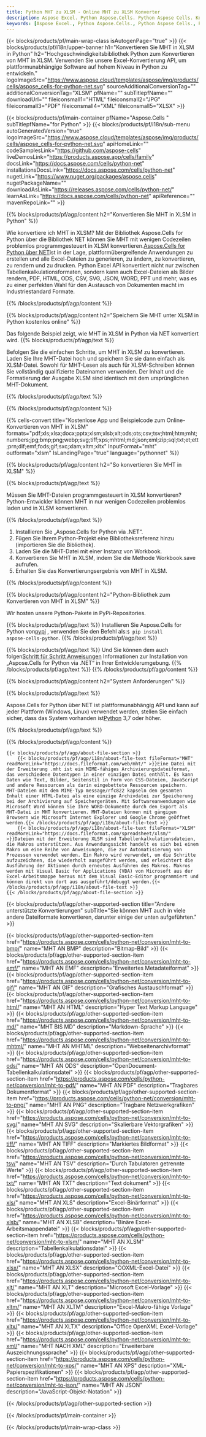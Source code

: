 ```yaml
---
title: Python MHT zu XLSM - Online MHT zu XLSM Konverter
description: Aspose Excel. Python Aspose.Cells. Python Aspose Cells. Kostenlos online Python Konvertieren Sie MHT in das XLSM-Speicherformat. Python MHT bis XLSM Format. Speichern Sie MHT unter XLSM Python.
keywords: [Aspose Excel., Python Aspose.Cells., Python Aspose Cells., Python MHT to XLSM saveformat., Free Online MHT to XLSM Python., Python Convert MHT to XLSM]
---
```

{{< blocks/products/pf/main-wrap-class isAutogenPage="true" >}}
{{< blocks/products/pf/i18n/upper-banner h1="Konvertieren Sie MHT in XLSM in Python" h2="Hochgeschwindigkeitsbibliothek Python zum Konvertieren von MHT in XLSM. Verwenden Sie unsere Excel-Konvertierung API, um plattformunabhängige Software auf hohem Niveau in Python zu entwickeln." logoImageSrc="https://www.aspose.cloud/templates/aspose/img/products/cells/aspose_cells-for-python-net.svg" sourceAdditionalConversionTag="" additionalConversionTag="XLSM" pfName="" subTitlepfName="" downloadUrl="" fileiconsmall1="HTML" fileiconsmall2="JPG" fileiconsmall3="PDF" fileiconsmall4="XML" fileiconsmall5="XLSX" >}}

{{< blocks/products/pf/main-container pfName="Aspose.Cells " subTitlepfName="for Python" >}}
{{< blocks/products/pf/i18n/sub-menu autoGeneratedVersion="true" logoImageSrc="https://www.aspose.cloud/templates/aspose/img/products/cells/aspose_cells-for-python-net.svg" apiHomeLink="" codeSamplesLink="https://github.com/aspose-cells" liveDemosLink="https://products.aspose.app/cells/family" docsLink="https://docs.aspose.com/cells/python-net" installationsDocsLink="https://docs.aspose.com/cells/python-net" nugetLink="https://www.nuget.org/packages/aspose.cells" nugetPackageName="" downloadAsLink="https://releases.aspose.com/cells/python-net/" learnAsLink="https://docs.aspose.com/cells/python-net" apiReference="" mavenRepoLink="" >}}


{{% blocks/products/pf/agp/content h2="Konvertieren Sie MHT in XLSM in Python" %}}

 Wie konvertiere ich MHT in XLSM? Mit der Bibliothek Aspose.Cells for Python über die Bibliothek NET können Sie MHT mit wenigen Codezeilen problemlos programmgesteuert in XLSM konvertieren.[Aspose.Cells for Python über NET](https://pypi.org/project/aspose-cells-python/)ist in der Lage, plattformübergreifende Anwendungen zu erstellen und alle Excel-Dateien zu generieren, zu ändern, zu konvertieren, zu rendern und zu drucken. Python Excel API konvertiert nicht nur zwischen Tabellenkalkulationsformaten, sondern kann auch Excel-Dateien als Bilder rendern, PDF, HTML, ODS, CSV, SVG, JSON, WORD, PPT und mehr, was es zu einer perfekten Wahl für den Austausch von Dokumenten macht im Industriestandard Formate.

{{% /blocks/products/pf/agp/content %}}


{{% blocks/products/pf/agp/content h2="Speichern Sie MHT unter XLSM in Python kostenlos online" %}}

Das folgende Beispiel zeigt, wie MHT in XLSM in Python via NET konvertiert wird.
{{% blocks/products/pf/agp/text %}}

Befolgen Sie die einfachen Schritte, um MHT in XLSM zu konvertieren. Laden Sie Ihre MHT-Datei hoch und speichern Sie sie dann einfach als XLSM-Datei. Sowohl für MHT-Lesen als auch für XLSM-Schreiben können Sie vollständig qualifizierte Dateinamen verwenden. Der Inhalt und die Formatierung der Ausgabe XLSM sind identisch mit dem ursprünglichen MHT-Dokument.

{{% /blocks/products/pf/agp/text %}}

{{% /blocks/products/pf/agp/content %}}

{{% cells-convert title="Kostenlose App und Beispielcode zum Online-Konvertieren von MHT in XLSM" formats="pdf;xls;xlsx;docx;pptx;xlsm;xlsb;xlt;ods;ots;csv;tsv;html;htm;mht;numbers;jpg;bmp;png;webp;svg;tiff;xps;mhtml;md;json;xml;zip;sql;txt;et;ett;prn;dif;emf;fods;gif;sxc;xlam;xltm;xltx" InputFormat="mht" outformat="xlsm" IsLandingPage="true" language="pythonnet" %}}

{{% blocks/products/pf/agp/content h2="So konvertieren Sie MHT in XLSM" %}}

{{% blocks/products/pf/agp/text %}}

Müssen Sie MHT-Dateien programmgesteuert in XLSM konvertieren? Python-Entwickler können MHT in nur wenigen Codezeilen problemlos laden und in XLSM konvertieren.

{{% /blocks/products/pf/agp/text %}}

1.  Installieren Sie „Aspose.Cells for Python via .NET“.
1.  Fügen Sie Ihrem Python-Projekt eine Bibliotheksreferenz hinzu (importieren Sie die Bibliothek).
1.  Laden Sie die MHT-Datei mit einer Instanz von Workbook.
1.  Konvertieren Sie MHT in XLSM, indem Sie die Methode Workbook.save aufrufen.
1.  Erhalten Sie das Konvertierungsergebnis von MHT in XLSM.

{{% /blocks/products/pf/agp/content %}}


{{% blocks/products/pf/agp/content h2="Python-Bibliothek zum Konvertieren von MHT in XLSM" %}}

Wir hosten unsere Python-Pakete in PyPi-Repositories.

{{% blocks/products/pf/agp/text %}}
Installieren Sie Aspose.Cells for Python von<a href="https://pypi.org/project/aspose-cells-python/">pypi</a> , verwenden Sie den Befehl als:<code>$ pip install aspose-cells-python</code>.
{{% /blocks/products/pf/agp/text %}}

{{% blocks/products/pf/agp/text %}}
 Und Sie können dem auch folgen[Schritt für Schritt Anweisungen](https://docs.aspose.com/cells/python-net/getting-started/) Informationen zur Installation von „Aspose.Cells for Python via .NET“ in Ihrer Entwicklerumgebung.
{{% /blocks/products/pf/agp/text %}}
{{% /blocks/products/pf/agp/content %}}

{{% blocks/products/pf/agp/content h2="System Anforderungen" %}}

{{% blocks/products/pf/agp/text %}}

 Aspose.Cells for Python über NET ist plattformunabhängig API und kann auf jeder Plattform (Windows, Linux) verwendet werden, stellen Sie einfach sicher, dass das System vorhanden ist[Python](https://www.python.org/downloads/) 3,7 oder höher.
 
{{% /blocks/products/pf/agp/text %}}

{{% /blocks/products/pf/agp/content %}}

<!-- aboutfile Starts -->
    {{< blocks/products/pf/agp/about-file-section >}}
        {{< blocks/products/pf/agp/i18n/about-file-text fileFormat="MHT" readMoreLink="https://docs.fileformat.com/web/mht/" >}}Eine Datei mit der Erweiterung .mht ist ein MIME-fähiges Archivierungsdateiformat, das verschiedene Datentypen in einer einzigen Datei enthält. Es kann Daten wie Text, Bilder, Seitenstil in Form von CSS-Dateien, JavaScript und andere Ressourcen als darin eingebettete Ressourcen speichern. MHT-Dateien mit dem MIME-Typ message/rfc822 kapseln den gesamten Inhalt einer HTML-Datei als eine einzige Archivdatei zur Speicherung bei der Archivierung auf Speichergeräten. Mit Softwareanwendungen wie Microsoft Word können Sie Ihre WORD-Dokumente durch den Export als MHT-Datei in MHT konvertieren. MHT-Dateien können mit gängigen Browsern wie Microsoft Internet Explorer und Google Chrome geöffnet werden.{{< /blocks/products/pf/agp/i18n/about-file-text >}}
        {{< blocks/products/pf/agp/i18n/about-file-text fileFormat="XLSM" readMoreLink="https://docs.fileformat.com/spreadsheet/xlsm/" >}}Dateien mit der Erweiterung XLSM sind Tabellenkalkulationsdateien, die Makros unterstützen. Aus Anwendungssicht handelt es sich bei einem Makro um eine Reihe von Anweisungen, die zur Automatisierung von Prozessen verwendet werden. Ein Makro wird verwendet, um die Schritte aufzuzeichnen, die wiederholt ausgeführt werden, und erleichtert die Ausführung der Aktionen durch erneutes Ausführen des Makros. Makros werden mit Visual Basic for Applications (VBA) von Microsoft aus der Excel-Arbeitsmappe heraus mit dem Visual Basic-Editor programmiert und können direkt von dort aus ausgeführt/debuggt werden.{{< /blocks/products/pf/agp/i18n/about-file-text >}}
    {{< /blocks/products/pf/agp/about-file-section >}}
<!-- aboutfile Ends -->

{{< blocks/products/pf/agp/other-supported-section title="Andere unterstützte Konvertierungen" subTitle="Sie können MHT auch in viele andere Dateiformate konvertieren, darunter einige der unten aufgeführten." >}}

{{< blocks/products/pf/agp/other-supported-section-item href="https://products.aspose.com/cells/python-net/conversion/mht-to-bmp/" name="MHT AN BMP" description="Bitmap-Bild" >}}
{{< blocks/products/pf/agp/other-supported-section-item href="https://products.aspose.com/cells/python-net/conversion/mht-to-emf/" name="MHT AN EMF" description="Erweitertes Metadateiformat" >}}
{{< blocks/products/pf/agp/other-supported-section-item href="https://products.aspose.com/cells/python-net/conversion/mht-to-gif/" name="MHT AN GIF" description="Grafisches Austauschformat" >}}
{{< blocks/products/pf/agp/other-supported-section-item href="https://products.aspose.com/cells/python-net/conversion/mht-to-html/" name="MHT AN HTML" description="Hyper Text Markup Language" >}}
{{< blocks/products/pf/agp/other-supported-section-item href="https://products.aspose.com/cells/python-net/conversion/mht-to-md/" name="MHT BIS MD" description="Markdown-Sprache" >}}
{{< blocks/products/pf/agp/other-supported-section-item href="https://products.aspose.com/cells/python-net/conversion/mht-to-mhtml/" name="MHT AN MHTML" description="Webseitenarchivformat" >}}
{{< blocks/products/pf/agp/other-supported-section-item href="https://products.aspose.com/cells/python-net/conversion/mht-to-ods/" name="MHT AN ODS" description="OpenDocument-Tabellenkalkulationsdatei" >}}
{{< blocks/products/pf/agp/other-supported-section-item href="https://products.aspose.com/cells/python-net/conversion/mht-to-pdf/" name="MHT AN PDF" description="Tragbares Dokumentformat" >}}
{{< blocks/products/pf/agp/other-supported-section-item href="https://products.aspose.com/cells/python-net/conversion/mht-to-png/" name="MHT AN PNG" description="Tragbare Netzwerkgrafiken" >}}
{{< blocks/products/pf/agp/other-supported-section-item href="https://products.aspose.com/cells/python-net/conversion/mht-to-svg/" name="MHT AN SVG" description="Skalierbare Vektorgrafiken" >}}
{{< blocks/products/pf/agp/other-supported-section-item href="https://products.aspose.com/cells/python-net/conversion/mht-to-tiff/" name="MHT AN TIFF" description="Markiertes Bildformat" >}}
{{< blocks/products/pf/agp/other-supported-section-item href="https://products.aspose.com/cells/python-net/conversion/mht-to-tsv/" name="MHT AN TSV" description="Durch Tabulatoren getrennte Werte" >}}
{{< blocks/products/pf/agp/other-supported-section-item href="https://products.aspose.com/cells/python-net/conversion/mht-to-txt/" name="MHT AN TXT" description="Text dokument" >}}
{{< blocks/products/pf/agp/other-supported-section-item href="https://products.aspose.com/cells/python-net/conversion/mht-to-xls/" name="MHT AN XLS" description="Excel-Binärformat" >}}
{{< blocks/products/pf/agp/other-supported-section-item href="https://products.aspose.com/cells/python-net/conversion/mht-to-xlsb/" name="MHT AN XLSB" description="Binäre Excel-Arbeitsmappendatei" >}}
{{< blocks/products/pf/agp/other-supported-section-item href="https://products.aspose.com/cells/python-net/conversion/mht-to-xlsm/" name="MHT AN XLSM" description="Tabellenkalkulationsdatei" >}}
{{< blocks/products/pf/agp/other-supported-section-item href="https://products.aspose.com/cells/python-net/conversion/mht-to-xlsx/" name="MHT AN XLSX" description="OOXML-Excel-Datei" >}}
{{< blocks/products/pf/agp/other-supported-section-item href="https://products.aspose.com/cells/python-net/conversion/mht-to-xlt/" name="MHT AN XLT" description="Microsoft Excel-Vorlage" >}}
{{< blocks/products/pf/agp/other-supported-section-item href="https://products.aspose.com/cells/python-net/conversion/mht-to-xltm/" name="MHT AN XLTM" description="Excel-Makro-fähige Vorlage" >}}
{{< blocks/products/pf/agp/other-supported-section-item href="https://products.aspose.com/cells/python-net/conversion/mht-to-xltx/" name="MHT AN XLTX" description="Office OpenXML Excel-Vorlage" >}}
{{< blocks/products/pf/agp/other-supported-section-item href="https://products.aspose.com/cells/python-net/conversion/mht-to-xml/" name="MHT NACH XML" description="Erweiterbare Auszeichnungssprache" >}}
{{< blocks/products/pf/agp/other-supported-section-item href="https://products.aspose.com/cells/python-net/conversion/mht-to-xps/" name="MHT AN XPS" description="XML-Papierspezifikationen" >}}
{{< blocks/products/pf/agp/other-supported-section-item href="https://products.aspose.com/cells/python-net/conversion/mht-to-json/" name="MHT AN JSON" description="JavaScript-Objekt-Notation" >}}

{{< /blocks/products/pf/agp/other-supported-section >}}

{{< /blocks/products/pf/main-container >}}
    
{{< /blocks/products/pf/main-wrap-class >}}
